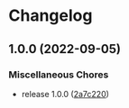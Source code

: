 # Changelog

## 1.0.0 (2022-09-05)


### Miscellaneous Chores

* release 1.0.0 ([2a7c220](https://github.com/soerenschneider/directory-exporter/commit/2a7c220313e3cd1b8a43b1aaea6c014ce92a9fff))
